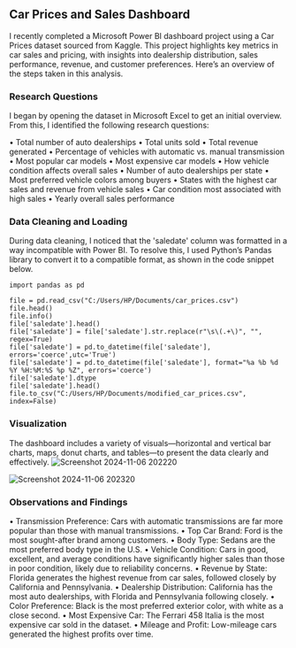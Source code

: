 ## Car Prices and Sales Dashboard

I recently completed a Microsoft Power BI dashboard project using a Car Prices dataset sourced from Kaggle. This project highlights key metrics in car sales and pricing, with insights into dealership distribution, sales performance, revenue, and customer preferences. Here’s an overview of the steps taken in this analysis.

### Research Questions

I began by opening the dataset in Microsoft Excel to get an initial overview. From this, I identified the following research questions:

•	Total number of auto dealerships
•	Total units sold
•	Total revenue generated
•	Percentage of vehicles with automatic vs. manual transmission
•	Most popular car models
•	Most expensive car models
•	How vehicle condition affects overall sales
•	Number of auto dealerships per state
•	Most preferred vehicle colors among buyers
•	States with the highest car sales and revenue from vehicle sales
•	Car condition most associated with high sales
•	Yearly overall sales performance

### Data Cleaning and Loading

During data cleaning, I noticed that the 'saledate' column was formatted in a way incompatible with Power BI. To resolve this, I used Python’s Pandas library to convert it to a compatible format, as shown in the code snippet below.
````
import pandas as pd

file = pd.read_csv("C:/Users/HP/Documents/car_prices.csv")
file.head()
file.info()
file['saledate'].head()
file['saledate'] = file['saledate'].str.replace(r"\s\(.+\)", "", regex=True)
file['saledate'] = pd.to_datetime(file['saledate'], errors='coerce',utc='True')
file['saledate'] = pd.to_datetime(file['saledate'], format="%a %b %d %Y %H:%M:%S %p %Z", errors='coerce')
file['saledate'].dtype
file['saledate'].head()
file.to_csv("C:/Users/HP/Documents/modified_car_prices.csv", index=False)

````

### Visualization

The dashboard includes a variety of visuals—horizontal and vertical bar charts, maps, donut charts, and tables—to present the data clearly and effectively.
![Screenshot 2024-11-06 202220](https://github.com/user-attachments/assets/39933682-4925-4e3c-a4c9-663084d6d5df)

![Screenshot 2024-11-06 202320](https://github.com/user-attachments/assets/7d4d320c-5af7-4bd2-b567-a306a7661902)


### Observations and Findings

•	Transmission Preference: Cars with automatic transmissions are far more popular than those with manual transmissions.
•	Top Car Brand: Ford is the most sought-after brand among customers.
•	Body Type: Sedans are the most preferred body type in the U.S.
•	Vehicle Condition: Cars in good, excellent, and average conditions have significantly higher sales than those in poor condition, likely due to reliability concerns.
•	Revenue by State: Florida generates the highest revenue from car sales, followed closely by California and Pennsylvania.
•	Dealership Distribution: California has the most auto dealerships, with Florida and Pennsylvania following closely.
•	Color Preference: Black is the most preferred exterior color, with white as a close second.
•	Most Expensive Car: The Ferrari 458 Italia is the most expensive car sold in the dataset.
•	Mileage and Profit: Low-mileage cars generated the highest profits over time.


